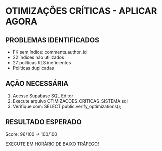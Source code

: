 # OTIMIZAÇÕES CRÍTICAS - APLICAR AGORA

## PROBLEMAS IDENTIFICADOS
- FK sem índice: comments.author_id
- 22 índices não utilizados
- 27 políticas RLS ineficientes  
- Políticas duplicadas

## AÇÃO NECESSÁRIA
1. Acesse Supabase SQL Editor
2. Execute arquivo OTIMIZACOES_CRITICAS_SISTEMA.sql
3. Verifique com: SELECT public.verify_optimizations();

## RESULTADO ESPERADO
Score: 96/100 → 100/100

EXECUTE EM HORÁRIO DE BAIXO TRÁFEGO! 